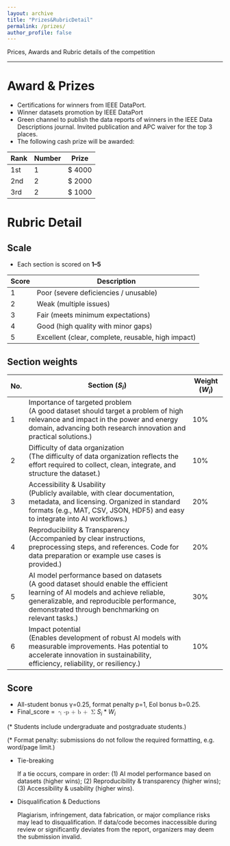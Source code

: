```yaml
---
layout: archive
title: "Prizes&RubricDetail"
permalink: /prizes/
author_profile: false
---
```

Prices, Awards and Rubric details of the competition

---

# Award & Prizes
* Certifications for winners from IEEE DataPort.
* Winner datasets promotion by IEEE DataPort
* Green channel to publish the data reports of winners in the IEEE Data Descriptions journal. Invited publication and APC waiver for the top 3 places.
* The following cash prize will be awarded:

| Rank  | Number  | Prize   |
| ----- | ------- | ------- |
| 1st   | 1       | $ 4000  |
| 2nd   | 2       | $ 2000  |
| 3rd   | 2       | $ 1000  |




# Rubric Detail
## Scale
* Each section is scored on **1–5**

| Score  | Description                                           |
| ------ | ----------------------------------------------------- |
| 1      | Poor \(severe deficiencies \/ unusable\)              |
| 2      | Weak \(multiple issues\)                              |
| 3      | Fair \(meets minimum expectations\)                   |
| 4      | Good \(high quality with minor gaps\)                 |
| 5      | Excellent \(clear, complete, reusable, high impact\)  |


## Section weights

| No.    | Section \(<i>S<sub>i</sub></i>\)                      | Weight \(<i>W<sub>i</sub></i>\)  |
| ------ | ----------------------------------------------------- | ------------------- |
| 1      | Importance of targeted problem <br>\(A good dataset should target a problem of high relevance and impact in the power and energy domain, advancing both research innovation and practical solutions.\)  | 10% |
| 2      | Difficulty of data organization<br>\(The difficulty of data organization reflects the effort required to collect, clean, integrate, and structure the dataset.\)                     | 10% |
| 3      | Accessibility & Usability<br>\(Publicly available, with clear documentation, metadata, and licensing. Organized in standard formats (e.g., MAT, CSV, JSON, HDF5) and easy to integrate into AI workflows.\)  | 20% |
| 4      | Reproducibility & Transparency<br>\(Accompanied by clear instructions, preprocessing steps, and references. Code for data preparation or example use cases is provided.\)  |  20% |
| 5      | AI model performance based on datasets<br>\(A good dataset should enable the efficient learning of AI models and achieve reliable, generalizable, and reproducible performance, demonstrated through benchmarking on relevant tasks.\)  | 30% |
| 6      | Impact potential<br>\(Enables development of robust AI models with measurable improvements. Has potential to accelerate innovation in sustainability, efficiency, reliability, or resiliency.\) | 10% |

## Score

* All-student bonus &#x03B3;=0.25, format penalty p=1, EoI bonus b=0.25.
* Final_score = <math>
  <mrow>
    <mo>&#x03B3; -p + b + </mo>
    <mo>&#x03A3;</mo>
      <i>S<sub>i</sub></i> * <i>W<sub>i</sub></i>
   </mrow></math>

\(\* Students include undergraduate and postgraduate students.\)

\(\* Format penalty: submissions do not follow the required formatting, e.g. word/page limit.\)

* Tie-breaking
  
  If a tie occurs, compare in order: \(1\) AI model performance based on datasets \(higher wins\); \(2\) Reproducibility & transparency \(higher wins\); \(3\) Accessibility & usability \(higher wins\).
  
* Disqualification & Deductions
  
  Plagiarism, infringement, data fabrication, or major compliance risks may lead to disqualification. If data/code becomes inaccessible during review or significantly deviates from the report, organizers may deem the submission invalid.
